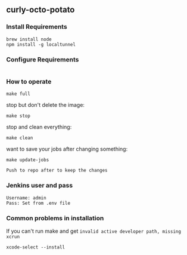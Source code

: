 ## curly-octo-potato
### Install Requirements
```
brew install node
npm install -g localtunnel
```
### Configure Requirements
```
```
### How to operate
```
make full
```
stop but don't delete the image:
```
make stop
```
stop and clean everything: 
```
make clean
```
want to save your jobs after changing something:
```
make update-jobs
```
``` Push to repo after to keep the changes ```
### Jenkins user and pass
```
Username: admin
Pass: Set from .env file
```
### Common problems in installation
If you can't run make and get ```invalid active developer path, missing xcrun```
```
xcode-select --install
```
